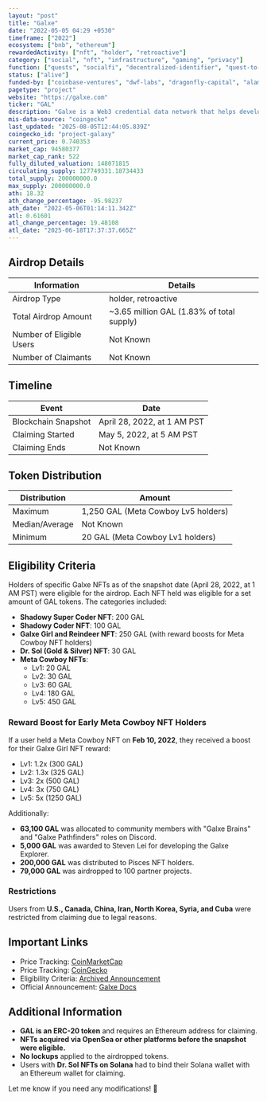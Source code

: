 ```yaml
---
layout: "post"
title: "Galxe"
date: "2022-05-05 04:29 +0530"
timeframe: ["2022"]
ecosystem: ["bnb", "ethereum"]
rewardedActivity: ["nft", "holder", "retroactive"]
category: ["social", "nft", "infrastructure", "gaming", "privacy"]
function: ["quests", "socialfi", "decentralized-identifier", "quest-to-earn", "smart-contract-platform", "zero-knowledge"]
status: ["alive"]
funded-by: ["coinbase-ventures", "dwf-labs", "dragonfly-capital", "alameda-research", "yzi-labs", "multicoin-capital"]
pagetype: "project"
website: "https://galxe.com"
ticker: "GAL"
description: "Galxe is a Web3 credential data network that helps developers and projects build better communities and reward contributors."
mis-data-source: "coingecko"
last_updated: "2025-08-05T12:44:05.839Z"
coingecko_id: "project-galaxy"
current_price: 0.740353
market_cap: 94580377
market_cap_rank: 522
fully_diluted_valuation: 148071815
circulating_supply: 127749331.18734433
total_supply: 200000000.0
max_supply: 200000000.0
ath: 18.32
ath_change_percentage: -95.98237
ath_date: "2022-05-06T01:14:11.342Z"
atl: 0.61601
atl_change_percentage: 19.48108
atl_date: "2025-06-18T17:37:37.665Z"
---
```


## Airdrop Details

| Information              | Details                                   |
| ------------------------ | ----------------------------------------- |
| Airdrop Type             | holder, retroactive                       |
| Total Airdrop Amount     | ~3.65 million GAL (1.83% of total supply) |
| Number of Eligible Users | Not Known                                 |
| Number of Claimants      | Not Known                                 |

## Timeline

| Event               | Date                        |
| ------------------- | --------------------------- |
| Blockchain Snapshot | April 28, 2022, at 1 AM PST |
| Claiming Started    | May 5, 2022, at 5 AM PST    |
| Claiming Ends       | Not Known                   |

## Token Distribution

| Distribution   | Amount                              |
| -------------- | ----------------------------------- |
| Maximum        | 1,250 GAL (Meta Cowboy Lv5 holders) |
| Median/Average | Not Known                           |
| Minimum        | 20 GAL (Meta Cowboy Lv1 holders)    |

## Eligibility Criteria

Holders of specific Galxe NFTs as of the snapshot date (April 28, 2022, at 1 AM PST) were eligible for the airdrop. Each NFT held was eligible for a set amount of GAL tokens. The categories included:

- **Shadowy Super Coder NFT**: 200 GAL
- **Shadowy Coder NFT**: 100 GAL
- **Galxe Girl and Reindeer NFT**: 250 GAL (with reward boosts for Meta Cowboy NFT holders)
- **Dr. Sol (Gold & Silver) NFT**: 30 GAL
- **Meta Cowboy NFTs**:
  - Lv1: 20 GAL
  - Lv2: 30 GAL
  - Lv3: 60 GAL
  - Lv4: 180 GAL
  - Lv5: 450 GAL

### Reward Boost for Early Meta Cowboy NFT Holders

If a user held a Meta Cowboy NFT on **Feb 10, 2022**, they received a boost for their Galxe Girl NFT reward:

- Lv1: 1.2x (300 GAL)
- Lv2: 1.3x (325 GAL)
- Lv3: 2x (500 GAL)
- Lv4: 3x (750 GAL)
- Lv5: 5x (1250 GAL)

Additionally:

- **63,100 GAL** was allocated to community members with "Galxe Brains" and "Galxe Pathfinders" roles on Discord.
- **5,000 GAL** was awarded to Steven Lei for developing the Galxe Explorer.
- **200,000 GAL** was distributed to Pisces NFT holders.
- **79,000 GAL** was airdropped to 100 partner projects.

### Restrictions

Users from **U.S., Canada, China, Iran, North Korea, Syria, and Cuba** were restricted from claiming due to legal reasons.

## Important Links

- Price Tracking: [CoinMarketCap](https://coinmarketcap.com/currencies/galxe/)
- Price Tracking: [CoinGecko](https://www.coingecko.com/en/coins/galxe)
- Eligibility Criteria: [Archived Announcement](https://web.archive.org/web/20220926091647/https://docs.galxe.com/the-gal-token/gal%20early%20adopter%20rewards/)
- Official Announcement: [Galxe Docs](https://docs.galxe.com/)

## Additional Information

- **GAL is an ERC-20 token** and requires an Ethereum address for claiming.
- **NFTs acquired via OpenSea or other platforms before the snapshot were eligible.**
- **No lockups** applied to the airdropped tokens.
- Users with **Dr. Sol NFTs on Solana** had to bind their Solana wallet with an Ethereum wallet for claiming.

Let me know if you need any modifications! 🚀